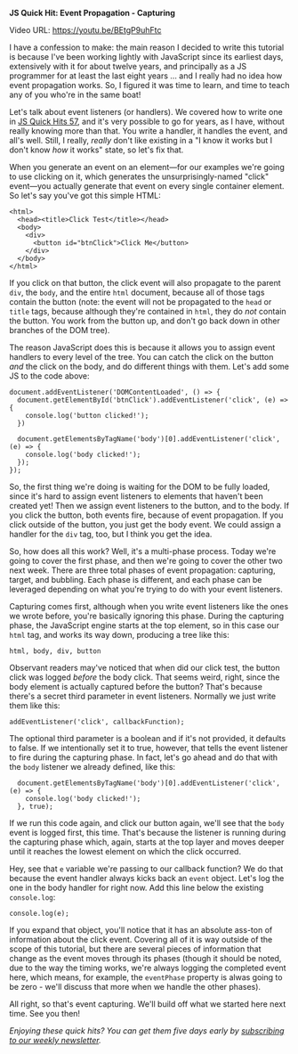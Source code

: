 **JS Quick Hit: Event Propagation - Capturing**

Video URL: https://youtu.be/BEtgP9uhFtc

I have a confession to make: the main reason I decided to write this tutorial is because I've been working lightly with JavaScript since its earliest days, extensively with it for about twelve years, and principally as a JS programmer for at least the last eight years &hellip; and I really had no idea how event propagation works. So, I figured it was time to learn, and time to teach any of you who're in the same boat!

Let's talk about event listeners (or handlers). We covered how to write one in [JS Quick Hits 57](https://closebrace.com/tutorials/2019-02-27/js-quick-hits-57-event-listeners), and it's very possible to go for years, as I have, without really knowing more than that. You write a handler, it handles the event, and all's well. Still, I really, _really_ don't like existing in a "I know it works but I don't know _how_ it works" state, so let's fix that.

When you generate an event on an element&mdash;for our examples we're going to use clicking on it, which generates the unsurprisingly-named "click" event&mdash;you actually generate that event on every single container element. So let's say you've got this simple HTML:

```
<html>
  <head><title>Click Test</title></head>
  <body>
    <div>
      <button id="btnClick">Click Me</button>
    </div>
  </body>
</html>
```

If you click on that button, the click event will also propagate to the parent `div`, the `body`, and the entire `html` document, because all of those tags contain the button (note: the event will not be propagated to the `head` or `title` tags, because although they're contained in `html`, they do _not_ contain the button. You work from the button up, and don't go back down in other branches of the DOM tree).

The reason JavaScript does this is because it allows you to assign event handlers to every level of the tree. You can catch the click on the button _and_ the click on the body, and do different things with them. Let's add some JS to the code above:

```
document.addEventListener('DOMContentLoaded', () => {
  document.getElementById('btnClick').addEventListener('click', (e) => {
    console.log('button clicked!');
  })

  document.getElementsByTagName('body')[0].addEventListener('click', (e) => {
    console.log('body clicked!');
  });
});
```

So, the first thing we're doing is waiting for the DOM to be fully loaded, since it's hard to assign event listeners to elements that haven't been created yet! Then we assign event listeners to the button, and to the body. If you click the button, both events fire, because of event propagation. If you click outside of the button, you just get the body event. We could assign a handler for the `div` tag, too, but I think you get the idea.

So, how does all this work? Well, it's a multi-phase process. Today we're going to cover the first phase, and then we're going to cover the other two next week. There are three total phases of event propagation: capturing, target, and bubbling. Each phase is different, and each phase can be leveraged depending on what you're trying to do with your event listeners.

Capturing comes first, although when you write event listeners like the ones we wrote before, you're basically ignoring this phase. During the capturing phase, the JavaScript engine starts at the top element, so in this case our `html` tag, and works its way down, producing a tree like this:

```
html, body, div, button
```

Observant readers may've noticed that when did our click test, the button click was logged _before_ the body click. That seems weird, right, since the body element is actually captured before the button? That's because there's a secret third parameter in event listeners. Normally we just write them like this:

```
addEventListener('click', callbackFunction);
```

The optional third parameter is a boolean and if it's not provided, it defaults to false. If we intentionally set it to true, however, that tells the event listener to fire during the capturing phase. In fact, let's go ahead and do that with the `body` listener we already defined, like this:

```
  document.getElementsByTagName('body')[0].addEventListener('click', (e) => {
    console.log('body clicked!');
  }, true);
```

If we run this code again, and click our button again, we'll see that the `body` event is logged first, this time. That's because the listener is running during the capturing phase which, again, starts at the top layer and moves deeper until it reaches the lowest element on which the click occurred.

Hey, see that `e` variable we're passing to our callback function? We do that because the event handler always kicks back an `event` object. Let's log the one in the body handler for right now. Add this line below the existing `console.log`:

```
console.log(e);
```

If you expand that object, you'll notice that it has an absolute ass-ton of information about the click event. Covering all of it is way outside of the scope of this tutorial, but there are several pieces of information that change as the event moves through its phases (though it should be noted, due to the way the timing works, we're always logging the completed event here, which means, for example, the `eventPhase` property is alwas going to be zero - we'll discuss that more when we handle the other phases).

All right, so that's event capturing. We'll build off what we started here next time. See you then!


_Enjoying these quick hits? You can get them five days early by [subscribing to our weekly newsletter](https://closebrace.com/newsletter/subscribe)._
